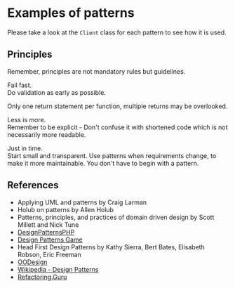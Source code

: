 # Examples of patterns

Please take a look at the `Client` class for each pattern to see how it is used.

## Principles

Remember, principles are not mandatory rules but guidelines.

Fail fast. <br>
Do validation as early as possible.

Only one return statement per function, multiple returns may be overlooked.

Less is more. <br>
Remember to be explicit -  Don't confuse it with shortened code which is not necessarily more readable.

Just in time. <br>
Start small and transparent. Use patterns when requirements change, to make it more maintainable. You don't have to begin with a pattern.

## References

* Applying UML and patterns by Craig Larman
* Holub on patterns by Allen Holub
* Patterns, principles, and practices of domain driven design by Scott Millett and Nick Tune
* [DesignPatternsPHP](https://designpatternsphp.readthedocs.io/en/latest/README.html)
* [Design Patterns Game](https://designpatternsgame.com/patterns)
* Head First Design Patterns by Kathy Sierra, Bert Bates, Elisabeth Robson, Eric Freeman
* [OODesign](https://www.oodesign.com/)
* [Wikipedia - Design Patterns](https://en.wikipedia.org/wiki/Design_Patterns)
* [Refactoring.Guru](https://refactoring.guru/design-patterns)

